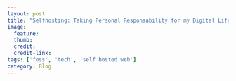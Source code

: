 ```yaml
---
layout: post
title: "Selfhosting: Taking Personal Responsability for my Digital Life or How I Learned to Stop Worrying and Love FOSS"
image:
  feature:
  thumb:
  credit:
  credit-link:
tags: ['foss', 'tech', 'self hosted web']
category: Blog
---
```


